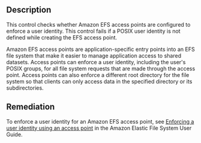 ## Description

This control checks whether Amazon EFS access points are configured to enforce a user identity. This control fails if a POSIX user identity is not defined while creating the EFS access point.

Amazon EFS access points are application-specific entry points into an EFS file system that make it easier to manage application access to shared datasets. Access points can enforce a user identity, including the user's POSIX groups, for all file system requests that are made through the access point. Access points can also enforce a different root directory for the file system so that clients can only access data in the specified directory or its subdirectories.

## Remediation

To enforce a user identity for an Amazon EFS access point, see [Enforcing a user identity using an access point](https://docs.aws.amazon.com/efs/latest/ug/efs-access-points.html#enforce-identity-access-points) in the Amazon Elastic File System User Guide.